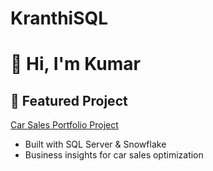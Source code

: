 # KranthiSQL

# 👋 Hi, I'm Kumar

## 🚗 Featured Project
[Car Sales Portfolio Project](https://github.com/kranthikasqlbi/Car-Sales-Portfolio-Project)
- Built with SQL Server & Snowflake
- Business insights for car sales optimization
